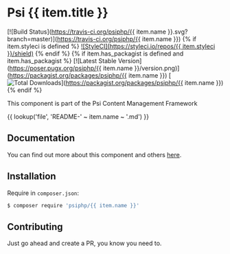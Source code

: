 # Psi {{ item.title }}

[![Build Status](https://travis-ci.org/psiphp/{{ item.name }}.svg?branch=master)](https://travis-ci.org/psiphp/{{ item.name }})
{% if item.styleci is defined %}
[![StyleCI](https://styleci.io/repos/{{ item.styleci }}/shield)](https://styleci.io/repos/59910930)
{% endif %}
{% if item.has_packagist is defined and item.has_packagist %}
[![Latest Stable Version](https://poser.pugx.org/psiphp/{{ item.name }}/version.png)](https://packagist.org/packages/psiphp/{{ item.name }})
[![Total Downloads](https://poser.pugx.org/psiphp/content-type/d/total.png)](https://packagist.org/packages/psiphp/{{ item.name }})
{% endif %}

This component is part of the Psi Content Management Framework

{{ lookup('file', 'README-' ~ item.name ~ '.md') }}

## Documentation

You can find out more about this component and others
[here](https://readthedocs.org/psiphp).

## Installation

Require in `composer.json`:

```bash
$ composer require 'psiphp/{{ item.name }}'
```

## Contributing

Just go ahead and create a PR, you know you need to.


